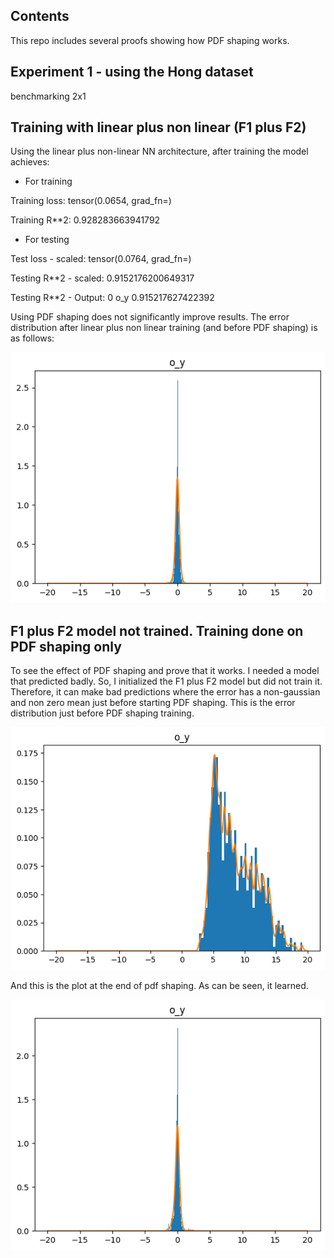 ## Contents

This repo includes several proofs showing how PDF shaping works.

## Experiment 1 - using the Hong dataset

benchmarking 2x1

## Training with linear plus non linear (F1 plus F2)

Using the linear plus non-linear NN architecture, after training the model achieves:

* For training

Training loss: tensor(0.0654, grad_fn=<MseLossBackward0>)

Training R**2: 0.928283663941792

* For testing

Test loss - scaled: tensor(0.0764, grad_fn=<MseLossBackward0>)

Testing R**2 - scaled: 0.9152176200649317

Testing R**2 - Output: 0 o_y 0.915217627422392

Using PDF shaping does not significantly improve results. The error distribution after linear plus non linear training (and before PDF shaping) is as follows:

![After F1 PLUS f2 TRAINING](F1plusf2_training.png "WITH TRAINING")
  
## F1 plus F2 model not trained. Training done on PDF shaping only

To see the effect of PDF shaping and prove that it works. I needed a model that predicted badly. So, I initialized the F1 plus F2 model but did not train it. Therefore, it can make bad predictions where the error has a non-gaussian and non zero mean just before starting PDF shaping. This is the error distribution just before PDF shaping training. 


![just at the start of pdf training](at_start_pdf_training.png "at_start_pdf")



And this is the plot at the end of pdf shaping. As can be seen, it learned. 


![just at the start of pdf training](at_end_pdf_training.png "at_start_pdf")


